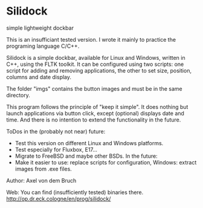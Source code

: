 Silidock
========

simple lightweight dockbar



This is an insufficiant tested version. I wrote it mainly to practice the programing language C/C++. 

Silidock is a simple dockbar, available for Linux and Windows, written in C++, using the FLTK toolkit. 
It can be configured using two scripts: one script for adding and removing applications, the other to set size, position, columns and date display. 

The folder "imgs" contains the button images and must be in the same directory. 

This program follows the principle of "keep it simple". It does nothing but launch applications via button click, except (optional) displays date and time. And there is no intention to extend the functionality in the future. 


ToDos in the (probably not near) future:
- Test this version on different Linux and Windows platforms. 
- Test especially for Fluxbox, E17... 
- Migrate to FreeBSD and maybe other BSDs. 
In the future: 
- Make it easier to use: replace scripts for configuration, Windows: extract images from .exe files. 


Author: Axel von dem Bruch

Web: 
You can find (insufficiently tested) binaries there. 
http://op.dr.eck.cologne/en/prog/silidock/
